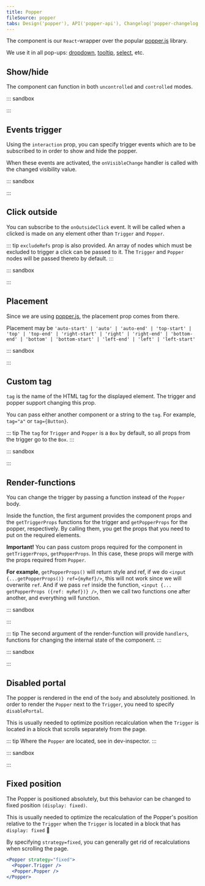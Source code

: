 ```yaml
---
title: Popper
fileSource: popper
tabs: Design('popper'), API('popper-api'), Changelog('popper-changelog')
---
```


The component is our `React`-wrapper over the popular [popper.js](https://popper.js.org/) library.

We use it in all pop-ups: [dropdown](/components/dropdown/dropdown), [tooltip](/components/tooltip/tooltip), [select](/components/select/select), etc.

## Show/hide

The component can function in both `uncontrolled` and `controlled` modes.

::: sandbox

<script lang="tsx">
import React from 'react';
import Popper from '@semcore/ui/popper';
import { Flex } from '@semcore/ui/flex-box';

const style = { background: '#FFF', border: '1px solid black', padding: '10px' };

const Demo = () => {
  const [visible, setVisible] = React.useState(false);

  const toggleVisible = () => {
    setVisible(!visible);
  };

  return (
    <Flex justifyContent='space-between'>
      <Popper visible={visible} onVisibleChange={toggleVisible}>
        <Popper.Trigger style={style}>Controlled</Popper.Trigger>
        <Popper.Popper style={style}>Attached content</Popper.Popper>
      </Popper>

      <Popper>
        <Popper.Trigger style={style} ml='auto'>
          Uncontrolled
        </Popper.Trigger>
        <Popper.Popper style={style}>Attached content</Popper.Popper>
      </Popper>
    </Flex>
  );
};
</script>

:::

## Events trigger

Using the `interaction` prop, you can specify trigger events which are to be subscribed to in order to show and hide the popper.

When these events are activated, the `onVisibleChange` handler is called with the changed visibility value.

::: sandbox

<script lang="tsx">
import React from 'react';
import Popper from '@semcore/ui/popper';

const style = { background: '#FFF', border: '1px solid black', padding: '20px' };

const Demo = () => (
  <Popper interaction='hover'>
    <Popper.Trigger style={style}>Hover me pls</Popper.Trigger>
    <Popper.Popper style={style}>Attached content</Popper.Popper>
  </Popper>
);
</script>

:::

## Click outside

You can subscribe to the `onOutsideClick` event. It will be called when a clicked is made on any element other than `Trigger` and `Popper`.

::: tip
`excludeRefs` prop is also provided. An array of nodes which must be excluded to trigger a click can be passed to it. The `Trigger` and `Popper` nodes will be passed thereto by default.
:::

::: sandbox

<script lang="tsx">
import React from 'react';
import Popper from '@semcore/ui/popper';

const style = { background: '#FFF', border: '1px solid black', padding: '20px' };

const Demo = () => (
  <Popper
    onOutsideClick={() => {
      // cancel hide popper
      return false;
    }}
  >
    <Popper.Trigger style={style}>Click me pls</Popper.Trigger>
    <Popper.Popper style={style}>Attached content</Popper.Popper>
  </Popper>
);
</script>

:::

## Placement

Since we are using [popper.js](https://popper.js.org/), the placement prop comes from there.

Placement may be `'auto-start' | 'auto' | 'auto-end' | 'top-start' | 'top' | 'top-end' | 'right-start' | 'right' | 'right-end' | 'bottom-end' | 'bottom' | 'bottom-start' | 'left-end' | 'left' | 'left-start'`

::: sandbox

<script lang="tsx">
import React from 'react';
import { Box } from '@semcore/ui/flex-box';
import Popper from '@semcore/ui/popper';
import Button from '@semcore/ui/button';

const style = { background: '#FFF', border: '1px solid black', padding: '20px' };

const styleBox = {
  display: 'grid',
  gridTemplateRows: '1fr 1fr 1fr',
  gridTemplateColumns: '1fr 1fr 1fr',
  gridGap: '2vw',
  padding: '60px',
};

const Demo = () => (
  <Box style={styleBox}>
    <Popper placement='top-start' interaction='hover'>
      <Popper.Trigger w='100px' tag={Button}>
        TOP START
      </Popper.Trigger>
      <Popper.Popper style={style}>Attached content</Popper.Popper>
    </Popper>
    <Popper placement='top' interaction='hover'>
      <Popper.Trigger w='100px' tag={Button}>
        TOP
      </Popper.Trigger>
      <Popper.Popper style={style}>Attached content</Popper.Popper>
    </Popper>
    <Popper placement='top-end' interaction='hover'>
      <Popper.Trigger w='100px' tag={Button}>
        TOP END
      </Popper.Trigger>
      <Popper.Popper style={style}>Attached content</Popper.Popper>
    </Popper>

    <Popper placement='left-start' interaction='hover'>
      <Popper.Trigger w='100px' tag={Button}>
        LEFT START
      </Popper.Trigger>
      <Popper.Popper style={style}>Attached content</Popper.Popper>
    </Popper>
    <div />
    <Popper placement='right-start' interaction='hover'>
      <Popper.Trigger w='100px' tag={Button}>
        RIGHT START
      </Popper.Trigger>
      <Popper.Popper style={style}>Attached content</Popper.Popper>
    </Popper>

    <Popper placement='left' interaction='hover'>
      <Popper.Trigger w='100px' tag={Button}>
        LEFT
      </Popper.Trigger>
      <Popper.Popper style={style}>Attached content</Popper.Popper>
    </Popper>
    <div />
    <Popper placement='right' interaction='hover'>
      <Popper.Trigger w='100px' tag={Button}>
        RIGHT
      </Popper.Trigger>
      <Popper.Popper style={style}>Attached content</Popper.Popper>
    </Popper>

    <Popper placement='left-end' interaction='hover'>
      <Popper.Trigger w='100px' tag={Button}>
        LEFT END
      </Popper.Trigger>
      <Popper.Popper style={style}>Attached content</Popper.Popper>
    </Popper>
    <div />
    <Popper placement='right-end' interaction='hover'>
      <Popper.Trigger w='100px' tag={Button}>
        RIGHT END
      </Popper.Trigger>
      <Popper.Popper style={style}>Attached content</Popper.Popper>
    </Popper>

    <Popper placement='bottom-start' interaction='hover'>
      <Popper.Trigger w='100px' tag={Button}>
        BOTTOM START
      </Popper.Trigger>
      <Popper.Popper style={style}>Attached content</Popper.Popper>
    </Popper>
    <Popper placement='bottom' interaction='hover'>
      <Popper.Trigger w='100px' tag={Button}>
        BOTTOM
      </Popper.Trigger>
      <Popper.Popper style={style}>Attached content</Popper.Popper>
    </Popper>
    <Popper placement='bottom-end' interaction='hover'>
      <Popper.Trigger w='100px' tag={Button}>
        BOTTOM END
      </Popper.Trigger>
      <Popper.Popper style={style}>Attached content</Popper.Popper>
    </Popper>
  </Box>
);
</script>

:::

## Custom tag

`tag` is the name of the HTML tag for the displayed element. The trigger and popper support changing this prop.

You can pass either another component or a string to the `tag`. For example, `tag="a"` or `tag={Button}`.

::: tip
The `tag` for `Trigger` and `Popper` is a `Box` by default, so all props from the trigger go to the `Box`.
:::

::: sandbox

<script lang="tsx">
import React from 'react';
import Popper from '@semcore/ui/popper';
import Button from '@semcore/ui/button';
import HamburgerM from '@semcore/ui/icon/Hamburger/m';

const style = { background: '#FFF', border: '1px solid black', padding: '20px' };

const Demo = () => (
  <Popper>
    <Popper.Trigger tag={Button}>
      <Button.Addon>
        <HamburgerM />
      </Button.Addon>
    </Popper.Trigger>
    <Popper.Popper style={style}>Attached content</Popper.Popper>
  </Popper>
);
</script>

:::

## Render-functions

You can change the trigger by passing a function instead of the `Popper` body.

Inside the function, the first argument provides the component props and the `getTriggerProps` functions for the trigger and `getPopperProps` for the popper, respectively. By calling them, you get the props that you need to put on the required elements.

**Important!** You can pass custom props required for the component in `getTriggerProps`, `getPopperProps`. In this case, these props will merge with the props required from `Popper`.

**For example**, `getPopperProps()` will return style and ref, if we do `<input {...getPopperProps()} ref={myRef}/>`, this will not work since we will overwrite `ref`. And if we pass `ref` inside the function, `<input {... getPopperProps ({ref: myRef})} />`, then we call two functions one after another, and everything will function.

::: sandbox

<script lang="tsx">
import React from 'react';
import Popper from '@semcore/ui/popper';

const style = { background: '#FFF', border: '1px solid black', padding: '20px' };

const Demo = () => (
  <Popper interaction='focus'>
    {({ getTriggerProps }) => (
      <>
        <input {...getTriggerProps({ placeholder: 'My custom trigger' })} />
        <Popper.Popper style={style}>Attached content</Popper.Popper>
      </>
    )}
  </Popper>
);
</script>

:::

::: tip
The second argument of the render-function will provide `handlers`, functions for changing the internal state of the component.
:::

::: sandbox

<script lang="tsx">
import React from 'react';
import Button from '@semcore/ui/button';
import Popper from '@semcore/ui/popper';

const style = { background: '#FFF', border: '1px solid black', padding: '20px' };

const Demo = () => (
  <Popper>
    {(props, handlers) => {
      // function for managing the visibility state of Popper.Popper
      const { visible } = handlers;

      return (
        <>
          <Button onClick={() => visible(true)} mr={4}>
            Open popper
          </Button>
          <Popper.Trigger style={style}>Attach trigger</Popper.Trigger>
          <Popper.Popper style={style}>
            <p>Attached content</p>
            <Button onClick={() => visible(false)}>Close popper</Button>
          </Popper.Popper>
        </>
      );
    }}
  </Popper>
);
</script>

:::

## Disabled portal

The popper is rendered in the end of the `body` and absolutely positioned. In order to render the `Popper` next to the `Trigger`, you need to specify `disablePortal`.

This is usually needed to optimize position recalculation when the `Trigger` is located in a block that scrolls separately from the page.

::: tip
Where the `Popper` are located, see in dev-inspector.
:::

::: sandbox

<script lang="tsx">
import React from 'react';
import Popper from '@semcore/ui/popper';
import Button from '@semcore/ui/button';

const style = { background: '#FFF', border: '1px solid black', padding: '20px' };

const Demo = () => (
  <>
    <Popper disablePortal>
      <Popper.Trigger tag={Button} mr={8}>
        disablePortal=true
      </Popper.Trigger>
      <Popper.Popper style={style}>disablePortal=true</Popper.Popper>
    </Popper>
    <Popper>
      <Popper.Trigger tag={Button}>disablePortal=false</Popper.Trigger>
      <Popper.Popper style={style}>disablePortal=false</Popper.Popper>
    </Popper>
  </>
);
</script>

:::

## Fixed position

The Popper is positioned absolutely, but this behavior can be changed to fixed position `(display: fixed)`.

This is usually needed to optimize the recalculation of the Popper's position relative to the `Trigger` when the `Trigger` is located in a block that has `display: fixed` 🤯

By specifying `strategy=fixed`, you can generally get rid of recalculations when scrolling the page.

```jsx
<Popper strategy="fixed">
  <Popper.Trigger />
  <Popper.Popper />
</Popper>
```

